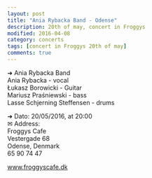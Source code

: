 ```yaml
---
layout: post
title: "Ania Rybacka Band - Odense"
description: 20th of may, concert in Froggys
modified: 2016-04-08
category: concerts
tags: [concert in Froggys 20th of may]
comments: true
---
```


➜ Ania Rybacka Band<br>
Ania Rybacka - vocal<br>
Łukasz Borowicki - Guitar<br>
Mariusz Praśniewski - bass<br>
Lasse Schjerning Steffensen - drums<br>

➜ Dato: 20/05/2016, at 20:00<br>
✉ Address:<br>
Froggys Cafe<br>
Vestergade 68<br>
Odense, Denmark<br>
65 90 74 47<br>

<a href="http://froggyscafe.dk">www.froggyscafe.dk</a>